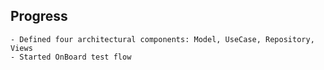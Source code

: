 ## Progress

    - Defined four architectural components: Model, UseCase, Repository, Views
    - Started OnBoard test flow
